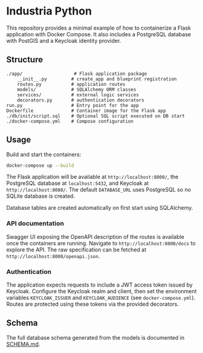 # Industria Python

This repository provides a minimal example of how to containerize a Flask application with Docker Compose. It also includes a PostgreSQL database with PostGIS and a Keycloak identity provider.

## Structure

```
./app/                   # Flask application package
    __init__.py         # create_app and blueprint registration
    routes.py           # application routes
    models/             # SQLAlchemy ORM classes
    services/           # external logic services
    decorators.py       # authentication decorators
run.py                  # Entry point for the app
Dockerfile              # Container image for the Flask app
./db/init/script.sql    # Optional SQL script executed on DB start
./docker-compose.yml    # Compose configuration
```

## Usage

Build and start the containers:

```bash
docker-compose up --build
```
The Flask application will be available at `http://localhost:8000/`, the PostgreSQL database at `localhost:5432`, and Keycloak at `http://localhost:8080/`.
The default `DATABASE_URL` uses PostgreSQL so no SQLite database is created.

Database tables are created automatically on first start using SQLAlchemy.

### API documentation

Swagger UI exposing the OpenAPI description of the routes is available once the
containers are running. Navigate to `http://localhost:8000/docs` to explore the
API. The raw specification can be fetched at `http://localhost:8000/openapi.json`.

### Authentication

The application expects requests to include a JWT access token issued by
Keycloak. Configure the Keycloak realm and client, then set the environment
variables `KEYCLOAK_ISSUER` and `KEYCLOAK_AUDIENCE` (see `docker-compose.yml`).
Routes are protected using these tokens via the provided decorators.

## Schema

The full database schema generated from the models is documented in [SCHEMA.md](SCHEMA.md).
